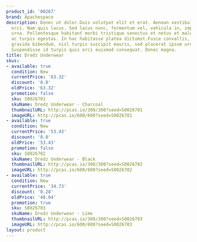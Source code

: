 ```yaml
---
product_id: '00267'
brand: Apachespace
description: Donec ut dolor.Duis volutpat elit et erat. Aenean vestibulum. Sed pellentesque
  orci. Nam quis lacus. Sed lacus nunc, fermentum vel, vehicula in, imperdiet eget,
  urna. Pellentesque habitant morbi tristique senectus et netus et malesuada fames
  ac turpis egestas. In hac habitasse platea dictumst.Fusce convallis, mauris imperdiet
  gravida bibendum, nisl turpis suscipit mauris, sed placerat ipsum urna sed risus.
  Suspendisse id turpis quis orci euismod consequat. Donec magna.
title: Dredz Underwear
skus:
- available: true
  condition: New
  currentPrice: '63.32'
  discount: '0.0'
  oldPrice: '63.32'
  promotion: false
  sku: S0026701
  skuName: Dredz Underwear - Charcoal
  thumbnailURL: http://pcas.io/300/300?seed=S0026701
  imageURL: http://pcas.io/600/600?seed=S0026701
- available: true
  condition: New
  currentPrice: '53.43'
  discount: '0.0'
  oldPrice: '53.43'
  promotion: false
  sku: S0026702
  skuName: Dredz Underwear - Black
  thumbnailURL: http://pcas.io/300/300?seed=S0026702
  imageURL: http://pcas.io/600/600?seed=S0026702
- available: true
  condition: New
  currentPrice: '34.73'
  discount: '0.28'
  oldPrice: '48.04'
  promotion: true
  sku: S0026703
  skuName: Dredz Underwear - Lime
  thumbnailURL: http://pcas.io/300/300?seed=S0026703
  imageURL: http://pcas.io/600/600?seed=S0026703
layout: product
---
```

